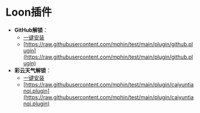 # Loon插件
- **GitHub解锁**：
  - [一键安装](https://www.nsloon.com/openloon/import?plugin=https://raw.githubusercontent.com/mphin/test/main/plugin/github.plugin)
  - [https://raw.githubusercontent.com/mphin/test/main/plugin/github.plugin](https://raw.githubusercontent.com/mphin/test/main/plugin/github.plugin)
- **彩云天气解锁**：
  - [一键安装](https://www.nsloon.com/openloon/import?plugin=https://raw.githubusercontent.com/mphin/test/main/plugin/caiyuntianqi.plugin)
  - [https://raw.githubusercontent.com/mphin/test/main/plugin/caiyuntianqi.plugin](https://raw.githubusercontent.com/mphin/test/main/plugin/caiyuntianqi.plugin)
